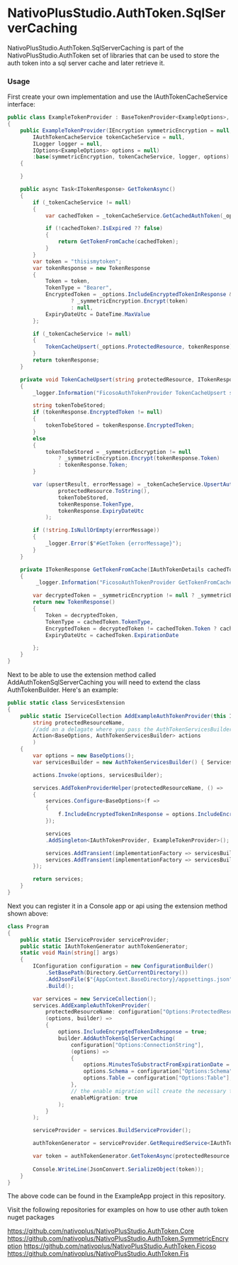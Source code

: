# NativoPlusStudio.AuthToken.SqlServerCaching

NativoPlusStudio.AuthToken.SqlServerCaching is part of the NativoPlusStudio.AuthToken set of libraries that can be used to store the auth token into a sql server cache and later retrieve it.

### Usage

First create your own implementation and use the IAuthTokenCacheService interface:

```csharp
public class ExampleTokenProvider : BaseTokenProvider<ExampleOptions>, IAuthTokenProvider
{
    public ExampleTokenProvider(IEncryption symmetricEncryption = null,
        IAuthTokenCacheService tokenCacheService = null,
        ILogger logger = null,
        IOptions<ExampleOptions> options = null)
        :base(symmetricEncryption, tokenCacheService, logger, options)
    {

    }

    public async Task<ITokenResponse> GetTokenAsync()
    {
        if (_tokenCacheService != null)
        {
            var cachedToken = _tokenCacheService.GetCachedAuthToken(_options.ProtectedResource);

            if (!cachedToken?.IsExpired ?? false)
            {
                return GetTokenFromCache(cachedToken);
            }
        }
        var token = "thisismytoken";
        var tokenResponse = new TokenResponse
        {
            Token = token,
            TokenType = "Bearer",
            EncryptedToken = _options.IncludeEncryptedTokenInResponse && _symmetricEncryption != null
                    ? _symmetricEncryption.Encrypt(token)
                    : null,
            ExpiryDateUtc = DateTime.MaxValue
        };

        if (_tokenCacheService != null)
        {
            TokenCacheUpsert(_options.ProtectedResource, tokenResponse);
        }
        return tokenResponse;
    }

    private void TokenCacheUpsert(string protectedResource, ITokenResponse tokenResponse)
    {
        _logger.Information("FicosoAuthTokenProvider TokenCacheUpsert start");

        string tokenTobeStored;
        if (tokenResponse.EncryptedToken != null)
        {
            tokenTobeStored = tokenResponse.EncryptedToken;
        }
        else
        {
            tokenTobeStored = _symmetricEncryption != null
                ? _symmetricEncryption.Encrypt(tokenResponse.Token)
                : tokenResponse.Token;
        }

        var (upsertResult, errorMessage) = _tokenCacheService.UpsertAuthTokenCache(
                protectedResource.ToString(),
                tokenTobeStored,
                tokenResponse.TokenType,
                tokenResponse.ExpiryDateUtc
            );

        if (!string.IsNullOrEmpty(errorMessage))
        {
            _logger.Error($"#GetToken {errorMessage}");
        }
    }

    private ITokenResponse GetTokenFromCache(IAuthTokenDetails cachedToken)
    {
         _logger.Information("FicosoAuthTokenProvider GetTokenFromCache start");

        var decryptedToken = _symmetricEncryption != null ? _symmetricEncryption.Decrypt(cachedToken.Token) : cachedToken.Token;
        return new TokenResponse()
        {
            Token = decryptedToken,
            TokenType = cachedToken.TokenType,
            EncryptedToken = decryptedToken != cachedToken.Token ? cachedToken.Token : null,
            ExpiryDateUtc = cachedToken.ExpirationDate

        };
    }
}
```

Next to be able to use the extension method called AddAuthTokenSqlServerCaching you will need to extend the class AuthTokenBuilder. Here's an example:

```csharp
public static class ServicesExtension
{
    public static IServiceCollection AddExampleAuthTokenProvider(this IServiceCollection services,
        string protectedResourceName,
        //add an a delagate where you pass the AuthTokenServicesBuilder from which you can extend using the AddSymmetricEncryption extension method.
        Action<BaseOptions, AuthTokenServicesBuilder> actions
        )
    {
        var options = new BaseOptions();
        var servicesBuilder = new AuthTokenServicesBuilder() { Services = services };

        actions.Invoke(options, servicesBuilder);

        services.AddTokenProviderHelper(protectedResourceName, () =>
        {
            services.Configure<BaseOptions>(f =>
            {
                f.IncludeEncryptedTokenInResponse = options.IncludeEncryptedTokenInResponse;
            });

            services
            .AddSingleton<IAuthTokenProvider, ExampleTokenProvider>();

            services.AddTransient(implementationFactory => servicesBuilder.EncryptionService);
            services.AddTransient(implementationFactory => servicesBuilder.TokenCacheService);
        });

        return services;
    }
}
```

Next you can register it in a Console app or api using the extension method shown above:

```csharp
class Program
{
    public static IServiceProvider serviceProvider;
    public static IAuthTokenGenerator authTokenGenerator;
    static void Main(string[] args)
    {
        IConfiguration configuration = new ConfigurationBuilder()
            .SetBasePath(Directory.GetCurrentDirectory())
            .AddJsonFile($"{AppContext.BaseDirectory}/appsettings.json", optional: false, reloadOnChange: true)
            .Build();

        var services = new ServiceCollection();
        services.AddExampleAuthTokenProvider(
            protectedResourceName: configuration["Options:ProtectedResourceName"],
            (options, builder) =>
            {
                options.IncludeEncryptedTokenInResponse = true;
                builder.AddAuthTokenSqlServerCaching(
                    configuration["Options:ConnectionString"],
                    (options) =>
                    {
                        options.MinutesToSubstractFromExpirationDate = 0;
                        options.Schema = configuration["Options:Schema"];
                        options.Table = configuration["Options:Table"];
                    },
                    // the enable migration will create the necessary tables but wont create the database
                    enableMigration: true
                );
            }
        );

        serviceProvider = services.BuildServiceProvider();

        authTokenGenerator = serviceProvider.GetRequiredService<IAuthTokenGenerator>();

        var token = authTokenGenerator.GetTokenAsync(protectedResource: configuration["Options:ProtectedResourceName"]).GetAwaiter().GetResult();
            
        Console.WriteLine(JsonConvert.SerializeObject(token));
    }
}
```
The above code can be found in the ExampleApp project in this repository.

Visit the following repositories for examples on how to use other auth token nuget packages

https://github.com/nativoplus/NativoPlusStudio.AuthToken.Core
https://github.com/nativoplus/NativoPlusStudio.AuthToken.SymmetricEncryption
https://github.com/nativoplus/NativoPlusStudio.AuthToken.Ficoso
https://github.com/nativoplus/NativoPlusStudio.AuthToken.Fis
